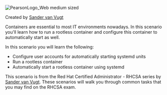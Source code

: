 ![PearsonLogo_Web medium sized](https://user-images.githubusercontent.com/1690898/135494413-a94dffea-c931-4b1f-9fe8-2a5eb5ffc612.png)

Created by [Sander van Vugt](https://learning.oreilly.com/search/?query=author%3A%22sander%20van%20vugt%22&extended_publisher_data=true&highlight=true&include_assessments=false&include_case_studies=true&include_courses=true&include_playlists=true&include_collections=true&include_notebooks=true&include_sandboxes=true&include_scenarios=true&is_academic_institution_account=false&source=user&sort=relevance&facet_json=true&json_facets=true&page=0&include_facets=true&include_practice_exams=true)

Containers are essential to most IT environments nowadays. In this scenario you'll learn how to run a rootless container and configure this container to automatically start as well.
 
In this scenario you will learn the following:
 
*	Configure user accounts for automatically starting systemd units
*	Run a rootless container
*	Automatically start a rootless container using systemd

This scenario is from the Red Hat Certified Administrator - RHCSA series by [Sander van Vugt](https://learning.oreilly.com/search/?query=%22sander%20van%20vugt%22%20%26%20%22cka%22&extended_publisher_data=true&highlight=true&include_assessments=false&include_case_studies=true&include_courses=true&include_playlists=true&include_collections=true&include_notebooks=true&include_sandboxes=true&include_scenarios=true&is_academic_institution_account=false&source=user&sort=relevance&facet_json=true&json_facets=true&page=0&include_facets=true&include_practice_exams=true). These scenarios will walk you through common tasks that you may find on the RHCSA exam.
